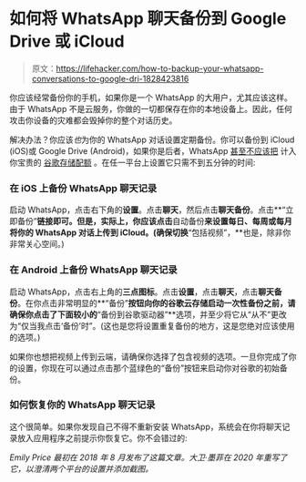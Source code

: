 # 如何将 WhatsApp 聊天备份到 Google Drive 或 iCloud

> 原文：<https://lifehacker.com/how-to-backup-your-whatsapp-conversations-to-google-dri-1828423816>

你应该经常备份你的手机，如果你是一个 WhatsApp 的大用户，尤其应该这样。由于 WhatsApp 不是云服务，你做的一切都保存在你的本地设备上。因此，任何攻击你设备的灾难都会毁掉你的整个对话历史。



解决办法？你应该*也*为你的 WhatsApp 对话设置定期备份。你可以备份到 iCloud (iOS)或 Google Drive (Android)，如果你是后者，WhatsApp [甚至不应该把](https://faq.whatsapp.com/android/chats/about-google-drive-backups/) 计入你宝贵的 [谷歌存储配额](https://lifehacker.com/how-to-manage-your-google-photos-or-move-them-somewhere-1845657549) 。在任一平台上设置它只需不到五分钟的时间:

### **在 iOS 上备份 WhatsApp 聊天记录**

启动 WhatsApp，点击右下角的**设置**。点击**聊天**，然后点击**聊天备份**。点击**“立即备份”**链接即可。但是，实际上，你应该点击**自动备份**来设置每日、每周或每月将你的 WhatsApp 对话上传到 iCloud。(确保切换**“包括视频”，**也是，除非你非常关心空间。)

### **在 Android 上备份 WhatsApp 聊天记录**

启动 WhatsApp，点击右上角的**三点图标**。点击**设置**，点击**聊天**，点击**聊天备份**。在你点击非常明显的**“备份”**按钮向你的谷歌云存储启动一次性备份之前，请确保你点击了下面较小的**“备份到谷歌驱动器”**选项，并至少将它从“从不”更改为“仅当我点击‘备份’时”。(这也是您将设置重复备份的地方，这是您绝对应该使用的选项。)

如果你也想把视频上传到云端，请确保你选择了包含视频的选项。一旦你完成了你的设置，你现在可以通过点击那个蓝绿色的“备份”按钮来启动你对谷歌的初始备份。

### **如何恢复你的 WhatsApp 聊天记录**

这个很简单。如果你发现自己不得不重新安装 WhatsApp，系统会在你将聊天记录放入应用程序之前提示你恢复它。你不会错过的:

*Emily Price 最初在 2018 年 8 月发布了这篇文章。大卫·墨菲在 2020 年重写了它，以澄清两个平台的设置并添加截图。*